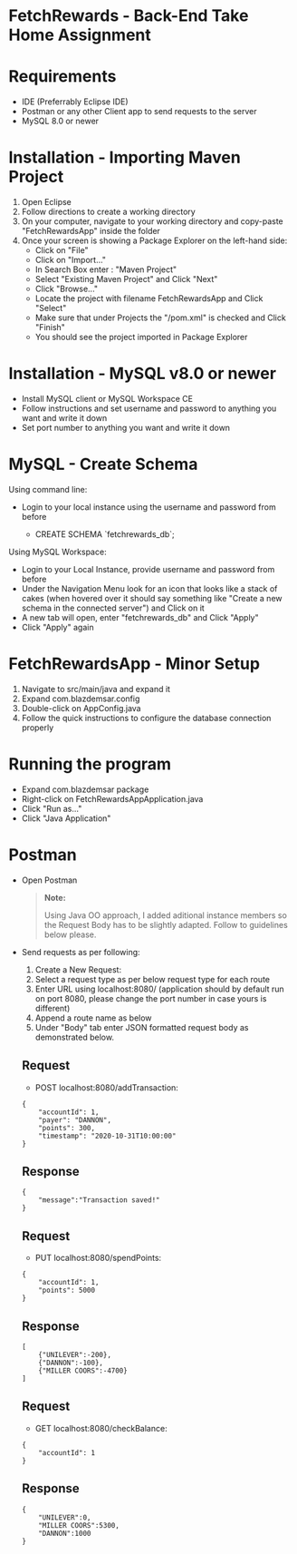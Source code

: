 # FetchRewards - Back-End Take Home Assignment

# Requirements
- IDE (Preferrably Eclipse IDE)
- Postman or any other Client app to send requests to the server
- MySQL 8.0 or newer

# Installation - Importing Maven Project
1. Open Eclipse
2. Follow directions to create a working directory
3. On your computer, navigate to your working directory and copy-paste "FetchRewardsApp" inside the folder
4. Once your screen is showing a Package Explorer on the left-hand side:
    - Click on "File"
    - Click on "Import..."
    - In Search Box enter : "Maven Project"
    - Select "Existing Maven Project" and Click "Next"
    - Click "Browse..."
    - Locate the project with filename FetchRewardsApp and Click "Select"
    - Make sure that under Projects the "/pom.xml" is checked and Click "Finish"
    - You should see the project imported in Package Explorer

# Installation - MySQL v8.0 or newer
- Install MySQL client or MySQL Workspace CE
- Follow instructions and set username and password to anything you want and write it down
- Set port number to anything you want and write it down

# MySQL - Create Schema

Using command line:

- Login to your local instance using the username and password from before

    - CREATE SCHEMA \`fetchrewards_db\`;

Using MySQL Workspace:

- Login to your Local Instance, provide username and password from before
- Under the Navigation Menu look for an icon that looks like a stack of cakes (when hovered over it should say something like "Create a new schema in the connected server") and Click on it
- A new tab will open, enter "fetchrewards_db" and Click "Apply"
- Click "Apply" again

# FetchRewardsApp - Minor Setup
1. Navigate to src/main/java and expand it
2. Expand com.blazdemsar.config
3. Double-click on AppConfig.java
4. Follow the quick instructions to configure the database connection properly

# Running the program
- Expand com.blazdemsar package
- Right-click on FetchRewardsAppApplication.java
- Click "Run as..."
- Click "Java Application"

# Postman
- Open Postman
     >**Note:**
     >
     >Using Java OO approach, I added aditional instance members so the Request Body has to be slightly adapted. Follow to guidelines below please.

- Send requests as per following:
    1. Create a New Request:
    2. Select a request type as per below request type for each route
    3. Enter URL using localhost:8080/ (application should by default run on port 8080, please change the port number in case yours is different)
    4. Append a route name as below
    5. Under "Body" tab enter JSON formatted request body as demonstrated below.

    ## Request
    - POST localhost:8080/addTransaction:
    ```
    {
        "accountId": 1,
        "payer": "DANNON",
        "points": 300,
        "timestamp": "2020-10-31T10:00:00"
    }
    ```

    ## Response
    ```
    {
        "message":"Transaction saved!"
    }
    ```

    ## Request
    - PUT localhost:8080/spendPoints:
    ```
    {
        "accountId": 1,
        "points": 5000
    }
    ```

    ## Response
    ```
    [
        {"UNILEVER":-200},
        {"DANNON":-100},
        {"MILLER COORS":-4700}
    ]
    ```

    ## Request
    - GET localhost:8080/checkBalance:
    ```
    {
        "accountId": 1
    }
    ```

    ## Response
    ```
    {
        "UNILEVER":0,
        "MILLER COORS":5300,
        "DANNON":1000
    }
    ```

